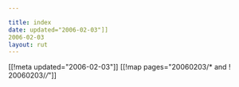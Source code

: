 ```yaml
---

title: index
date: updated="2006-02-03"]]
2006-02-03
layout: rut
---
```


[[!meta updated="2006-02-03"]]
[[!map pages="20060203/* and ! 20060203/*/*"]]
